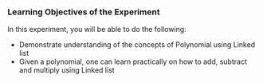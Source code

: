 ### Learning Objectives of the Experiment

In this experiment, you will be able to do the following:

   - Demonstrate understanding of the concepts of Polynomial using Linked list
   - Given a polynomial, one can learn practically on how to add, subtract and multiply using Linked list

 
